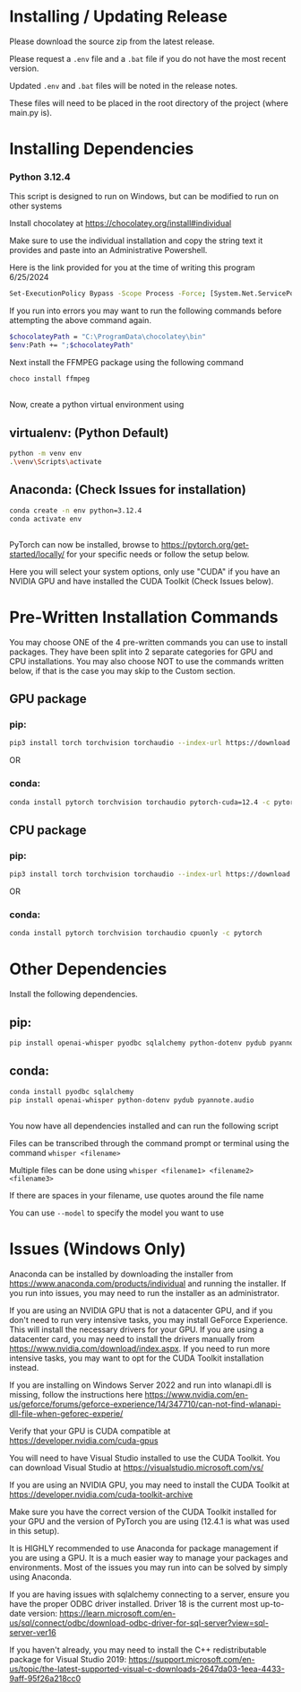 # Installing / Updating Release

Please download the source zip from the latest release. 

Please request a ```.env``` file and a ```.bat``` file if you do not have the most recent version. 

Updated ```.env``` and ```.bat``` files will be noted in the release notes.

These files will need to be placed in the root directory of the project (where main.py is).

# Installing Dependencies

### Python 3.12.4

This script is designed to run on Windows, but can be modified to run on other systems
 
Install chocolatey at https://chocolatey.org/install#individual

Make sure to use the individual installation and copy the string text it provides and paste into an Administrative Powershell.

Here is the link provided for you at the time of writing this program 6/25/2024
```bash 
Set-ExecutionPolicy Bypass -Scope Process -Force; [System.Net.ServicePointManager]::SecurityProtocol = [System.Net.ServicePointManager]::SecurityProtocol -bor 3072; iex ((New-Object System.Net.WebClient).DownloadString('https://community.chocolatey.org/install.ps1'))
```

If you run into errors you may want to run the following commands before attempting the above command again.
```bash  
$chocolateyPath = "C:\ProgramData\chocolatey\bin"
$env:Path += ";$chocolateyPath"
```  

Next install the FFMPEG package using the following command
```bash
choco install ffmpeg
```
##

Now, create a python virtual environment using 

## virtualenv: (Python Default)
```bash
python -m venv env
.\venv\Scripts\activate
```

## Anaconda: (Check Issues for installation)
```bash
conda create -n env python=3.12.4
conda activate env
```
##
PyTorch can now be installed, browse to https://pytorch.org/get-started/locally/ for your specific needs or follow the setup below.

Here you will select your system options, only use "CUDA" if you have an NVIDIA GPU and have installed the CUDA Toolkit (Check Issues below).

# Pre-Written Installation Commands
You may choose ONE of the 4 pre-written commands you can use to install packages. They have been split into 2 separate categories for GPU and CPU installations. You may also choose NOT to use the commands written below, if that is the case you may skip to the Custom section.

## GPU package

### pip:
```bash
pip3 install torch torchvision torchaudio --index-url https://download.pytorch.org/whl/cu124
```
OR
### conda:
```bash
conda install pytorch torchvision torchaudio pytorch-cuda=12.4 -c pytorch -c nvidia 
```
##

## CPU package

### pip:
```bash
pip3 install torch torchvision torchaudio --index-url https://download.pytorch.org/whl/cpu
```
OR
### conda:
```bash
conda install pytorch torchvision torchaudio cpuonly -c pytorch
```
##
# Other Dependencies
Install the following dependencies.
## pip:
```bash
pip install openai-whisper pyodbc sqlalchemy python-dotenv pydub pyannote.audio
```

## conda:
```bash
conda install pyodbc sqlalchemy
pip install openai-whisper python-dotenv pydub pyannote.audio
```
##

You now have all dependencies installed and can run the following script

Files can be transcribed through the command prompt or terminal using the command ```whisper <filename>```

Multiple files can be done using ```whisper <filename1> <filename2> <filename3>```

If there are spaces in your filename, use quotes around the file name

You can use ```--model``` to specify the model you want to use

# Issues (Windows Only)

Anaconda can be installed by downloading the installer from https://www.anaconda.com/products/individual and running the installer. If you run into issues, you may need to run the installer as an administrator.

If you are using an NVIDIA GPU that is not a datacenter GPU, and if you don't need to run very intensive tasks, you may install GeForce Experience. This will install the necessary drivers for your GPU. If you are using a datacenter card, you may need to install the drivers manually from https://www.nvidia.com/download/index.aspx. If you need to run more intensive tasks, you may want to opt for the CUDA Toolkit installation instead.

If you are installing on Windows Server 2022 and run into wlanapi.dll is missing, follow the instructions here https://www.nvidia.com/en-us/geforce/forums/geforce-experience/14/347710/can-not-find-wlanapi-dll-file-when-geforec-experie/

Verify that your GPU is CUDA compatible at https://developer.nvidia.com/cuda-gpus

You will need to have Visual Studio installed to use the CUDA Toolkit. You can download Visual Studio at https://visualstudio.microsoft.com/vs/

If you are using an NVIDIA GPU, you may need to install the CUDA Toolkit at https://developer.nvidia.com/cuda-toolkit-archive

Make sure you have the correct version of the CUDA Toolkit installed for your GPU and the version of PyTorch you are using (12.4.1 is what was used in this setup).

It is HIGHLY recommended to use Anaconda for package management if you are using a GPU. It is a much easier way to manage your packages and environments. Most of the issues you may run into can be solved by simply using Anaconda.

If you are having issues with sqlalchemy connecting to a server, ensure you have the proper ODBC driver installed. Driver 18 is the current most up-to-date version: https://learn.microsoft.com/en-us/sql/connect/odbc/download-odbc-driver-for-sql-server?view=sql-server-ver16

If you haven't already, you may need to install the C++ redistributable package for Visual Studio 2019: https://support.microsoft.com/en-us/topic/the-latest-supported-visual-c-downloads-2647da03-1eea-4433-9aff-95f26a218cc0



